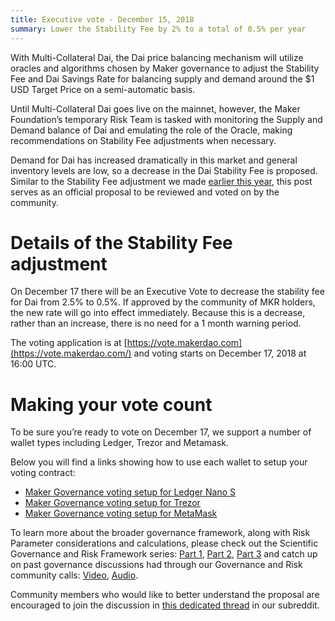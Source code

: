```yaml
---
title: Executive vote - December 15, 2018
summary: Lower the Stability Fee by 2% to a total of 0.5% per year
---
```

With Multi-Collateral Dai, the Dai price balancing mechanism will utilize oracles and algorithms chosen by Maker governance to adjust the Stability Fee and Dai Savings Rate for balancing supply and demand around the $1 USD Target Price on a semi-automatic basis.

Until Multi-Collateral Dai goes live on the mainnet, however, the Maker Foundation’s temporary Risk Team is tasked with monitoring the Supply and Demand balance of Dai and emulating the role of the Oracle, making recommendations on Stability Fee adjustments when necessary.

Demand for Dai has increased dramatically in this market and general inventory levels are low, so a decrease in the Dai Stability Fee is proposed. Similar to the Stability Fee adjustment we made [earlier this year,](https://blog.makerdao.com/increasing-the-dai-stability-fee/) this post serves as an official proposal to be reviewed and voted on by the community.

# Details of the Stability Fee adjustment

On December 17 there will be an Executive Vote to decrease the stability fee for Dai from 2.5% to 0.5%. If approved by the community of MKR holders, the new rate will go into effect immediately. Because this is a decrease, rather than an increase, there is no need for a 1 month warning period.

The voting application is at [https://vote.makerdao.com](https://vote.makerdao.com/) and voting starts on December 17, 2018 at 16:00 UTC.

# Making your vote count

To be sure you’re ready to vote on December 17, we support a number of wallet types including Ledger, Trezor and Metamask.

Below you will find a links showing how to use each wallet to setup your voting contract:

* [Maker Governance voting setup for Ledger Nano S](https://medium.com/makerdao/how-to-setup-the-voting-contract-using-a-ledger-hardware-wallet-1f00d49ce43a)
* [Maker Governance voting setup for Trezor](https://medium.com/makerdao/how-to-setup-the-voting-contract-using-a-trezor-hardware-wallet-af4969aa157f)
* [Maker Governance voting setup for MetaMask](https://medium.com/makerdao/how-to-setup-the-voting-contract-using-two-metamask-accounts-4e83e4fec602)

To learn more about the broader governance framework, along with Risk Parameter considerations and calculations, please check out the Scientific Governance and Risk Framework series: [Part 1](https://medium.com/makerdao/makerdao-governance-risk-framework-38625f514101), [Part 2](https://medium.com/makerdao/makerdao-governance-risk-framework-fc8939f3d4e9), [Part 3](https://medium.com/makerdao/makerdao-governance-risk-framework-part-3-7a4c620f4077) and catch up on past governance discussions had through our Governance and Risk community calls: [Video](https://www.youtube.com/playlist?list=PLLzkWCj8ywWNq5-90-Id6VPSsrk4OWVan), [Audio](https://soundcloud.com/makerdao/sets/governance-and-risk).

Community members who would like to better understand the proposal are encouraged to join the discussion in  [this dedicated thread](https://www.reddit.com/r/MakerDAO/comments/a67d7p/decreasing_the_stability_fee_makerdao/) in our subreddit.
